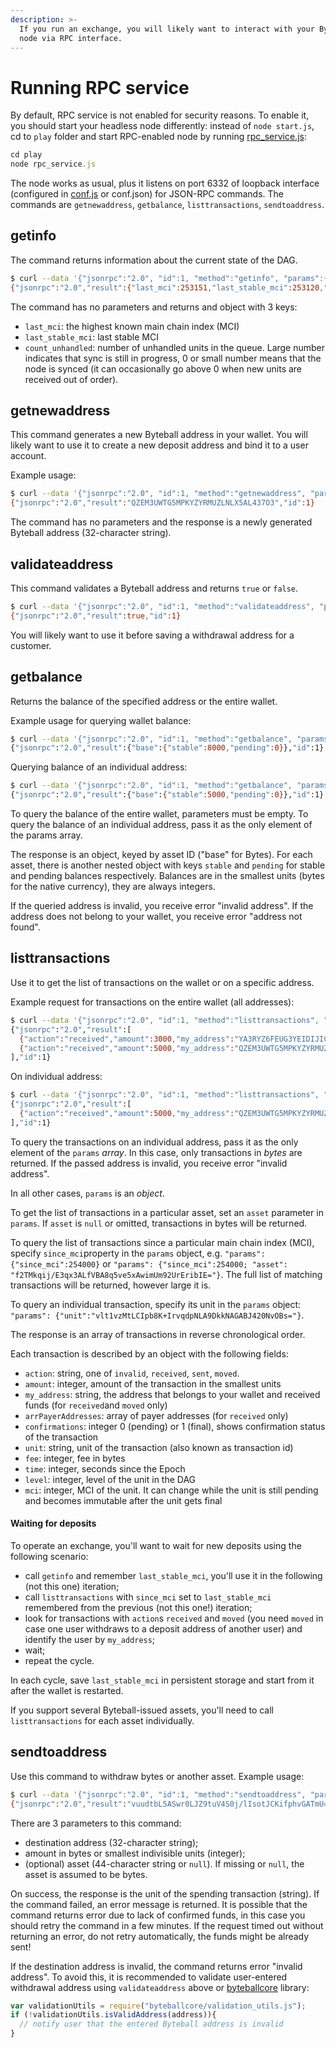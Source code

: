 ```yaml
---
description: >-
  If you run an exchange, you will likely want to interact with your Byteball
  node via RPC interface.
---
```


# Running RPC service

By default, RPC service is not enabled for security reasons. To enable it, you should start your headless node differently: instead of `node start.js`, cd to `play` folder and start RPC-enabled node by running [rpc\_service.js](https://github.com/byteball/headless-byteball/blob/master/play/rpc_service.js):

```javascript
cd play
node rpc_service.js
```

The node works as usual, plus it listens on port 6332 of loopback interface \(configured in [conf.js](https://github.com/byteball/headless-byteball/blob/master/conf.js) or conf.json\) for JSON-RPC commands. The commands are `getnewaddress`, `getbalance`, `listtransactions`, `sendtoaddress`.

## getinfo

The command returns information about the current state of the DAG.

```bash
$ curl --data '{"jsonrpc":"2.0", "id":1, "method":"getinfo", "params":{} }' http://127.0.0.1:6332
{"jsonrpc":"2.0","result":{"last_mci":253151,"last_stable_mci":253120,"count_unhandled":0},"id":1}
```

The command has no parameters and returns and object with 3 keys:

* `last_mci`: the highest known main chain index \(MCI\)
* `last_stable_mci`: last stable MCI
* `count_unhandled`: number of unhandled units in the queue. Large number indicates that sync is still in progress, 0 or small number means that the node is synced \(it can occasionally go above 0 when new units are received out of order\).

## getnewaddress

This command generates a new Byteball address in your wallet. You will likely want to use it to create a new deposit address and bind it to a user account.

Example usage:

```bash
$ curl --data '{"jsonrpc":"2.0", "id":1, "method":"getnewaddress", "params":{} }' http://127.0.0.1:6332
{"jsonrpc":"2.0","result":"QZEM3UWTG5MPKYZYRMUZLNLX5AL437O3","id":1}
```

The command has no parameters and the response is a newly generated Byteball address \(32-character string\).

## validateaddress

This command validates a Byteball address and returns `true` or `false`.

```bash
$ curl --data '{"jsonrpc":"2.0", "id":1, "method":"validateaddress", "params":["QZEM3UWTG5MPKYZYRMUZLNLX5AL437O3"] }' http://127.0.0.1:6332
{"jsonrpc":"2.0","result":true,"id":1}
```

You will likely want to use it before saving a withdrawal address for a customer.

## getbalance

Returns the balance of the specified address or the entire wallet.

Example usage for querying wallet balance:

```bash
$ curl --data '{"jsonrpc":"2.0", "id":1, "method":"getbalance", "params":{} }' http://127.0.0.1:6332
{"jsonrpc":"2.0","result":{"base":{"stable":8000,"pending":0}},"id":1}
```

Querying balance of an individual address:

```bash
$ curl --data '{"jsonrpc":"2.0", "id":1, "method":"getbalance", "params":["QZEM3UWTG5MPKYZYRMUZLNLX5AL437O3"] }' http://127.0.0.1:6332
{"jsonrpc":"2.0","result":{"base":{"stable":5000,"pending":0}},"id":1}
```

To query the balance of the entire wallet, parameters must be empty. To query the balance of an individual address, pass it as the only element of the params array.

The response is an object, keyed by asset ID \("base" for Bytes\). For each asset, there is another nested object with keys `stable` and `pending` for stable and pending balances respectively. Balances are in the smallest units \(bytes for the native currency\), they are always integers.

If the queried address is invalid, you receive error "invalid address". If the address does not belong to your wallet, you receive error "address not found".

## listtransactions

Use it to get the list of transactions on the wallet or on a specific address.

Example request for transactions on the entire wallet \(all addresses\):

```bash
$ curl --data '{"jsonrpc":"2.0", "id":1, "method":"listtransactions", "params":{"since_mci": 1234} }' http://127.0.0.1:6332
{"jsonrpc":"2.0","result":[
  {"action":"received","amount":3000,"my_address":"YA3RYZ6FEUG3YEIDIJICGVPD6PPCTIZK","arrPayerAddresses":["EENED5HS2Y7IJ5HACSH4GHSCFRBLA6CN"],"confirmations":0,"unit":"sALugOU8fjVyUvtfKPP0pxlE74GlPqOJxMbwxA1B+eE=","fee":588,"time":"1490452729","level":253518},
  {"action":"received","amount":5000,"my_address":"QZEM3UWTG5MPKYZYRMUZLNLX5AL437O3","arrPayerAddresses":["UOOHQW4ZKPTII4ZEE4ENAM5PC6LWAQHQ"],"confirmations":1,"unit":"vlt1vzMtLCIpb8K+IrvqdpNLA9DkkNAGABJ420NvOBs=","fee":541,"time":"1490452322","level":253483}
],"id":1}
```

On individual address:

```bash
$ curl --data '{"jsonrpc":"2.0", "id":1, "method":"listtransactions", "params":["QZEM3UWTG5MPKYZYRMUZLNLX5AL437O3"] }' http://127.0.0.1:6332
{"jsonrpc":"2.0","result":[
  {"action":"received","amount":5000,"my_address":"QZEM3UWTG5MPKYZYRMUZLNLX5AL437O3","arrPayerAddresses":["UOOHQW4ZKPTII4ZEE4ENAM5PC6LWAQHQ"],"confirmations":0,"unit":"vlt1vzMtLCIpb8K+IrvqdpNLA9DkkNAGABJ420NvOBs=","fee":541,"time":"1490452322","level":253483}
],"id":1}
```

To query the transactions on an individual address, pass it as the only element of the `params` _array_. In this case, only transactions in _bytes_ are returned. If the passed address is invalid, you receive error "invalid address".

In all other cases, `params` is an _object_.

To get the list of transactions in a particular asset, set an `asset` parameter in `params`. If `asset` is `null` or omitted, transactions in bytes will be returned.

To query the list of transactions since a particular main chain index \(MCI\), specify `since_mci`property in the `params` object, e.g. `"params": {"since_mci":254000}` or `"params": {"since_mci":254000; "asset": "f2TMkqij/E3qx3ALfVBA8q5ve5xAwimUm92UrEribIE="}`. The full list of matching transactions will be returned, however large it is.

To query an individual transaction, specify its unit in the `params` object: `"params": {"unit":"vlt1vzMtLCIpb8K+IrvqdpNLA9DkkNAGABJ420NvOBs="}`.

The response is an array of transactions in reverse chronological order.

Each transaction is described by an object with the following fields:

* `action`: string, one of `invalid`, `received`, `sent`, `moved`.
* `amount`: integer, amount of the transaction in the smallest units
* `my_address`: string, the address that belongs to your wallet and received funds \(for `received`and `moved` only\)
* `arrPayerAddresses`: array of payer addresses \(for `received` only\)
* `confirmations`: integer 0 \(pending\) or 1 \(final\), shows confirmation status of the transaction
* `unit`: string, unit of the transaction \(also known as transaction id\)
* `fee`: integer, fee in bytes
* `time`: integer, seconds since the Epoch
* `level`: integer, level of the unit in the DAG
* `mci`: integer, MCI of the unit. It can change while the unit is still pending and becomes immutable after the unit gets final

#### Waiting for deposits

To operate an exchange, you'll want to wait for new deposits using the following scenario:

* call `getinfo` and remember `last_stable_mci`, you'll use it in the following \(not this one\) iteration;
* call `listtransactions` with `since_mci` set to `last_stable_mci` remembered from the previous \(not this one!\) iteration;
* look for transactions with `action`s `received` and `moved` \(you need `moved` in case one user withdraws to a deposit address of another user\) and identify the user by `my_address`;
* wait;
* repeat the cycle.

In each cycle, save `last_stable_mci` in persistent storage and start from it after the wallet is restarted.

If you support several Byteball-issued assets, you'll need to call `listtransactions` for each asset individually.

## sendtoaddress

Use this command to withdraw bytes or another asset. Example usage:

```bash
$ curl --data '{"jsonrpc":"2.0", "id":1, "method":"sendtoaddress", "params":["BVVJ2K7ENPZZ3VYZFWQWK7ISPCATFIW3", 1000] }' http://127.0.0.1:6332
{"jsonrpc":"2.0","result":"vuudtbL5ASwr0LJZ9tuV4S0j/lIsotJCKifphvGATmU=","id":1}
```

There are 3 parameters to this command:

* destination address \(32-character string\);
* amount in bytes or smallest indivisible units \(integer\);
* \(optional\) asset \(44-character string or `null`\). If missing or `null`, the asset is assumed to be bytes.

On success, the response is the unit of the spending transaction \(string\). If the command failed, an error message is returned. It is possible that the command returns error due to lack of confirmed funds, in this case you should retry the command in a few minutes. If the request timed out without returning an error, do not retry automatically, the funds might be already sent!

If the destination address is invalid, the command returns error "invalid address". To avoid this, it is recommended to validate user-entered withdrawal address using `validateaddress` above or [byteballcore](https://github.com/byteball/byteballcore) library:

```javascript
var validationUtils = require("byteballcore/validation_utils.js");
if (!validationUtils.isValidAddress(address)){
  // notify user that the entered Byteball address is invalid
}
```

